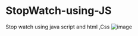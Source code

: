 # StopWatch-using-JS
Stop watch using java script and html ,Css
![image](https://github.com/Nitin667/StopWatch-using-JS/assets/74631112/ebee5b44-caf6-4a35-bb29-3174e47496cf)
